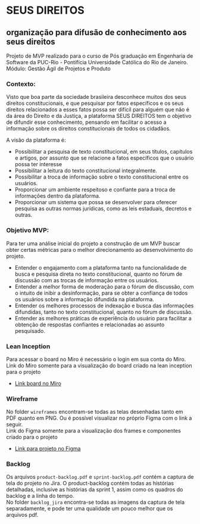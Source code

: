 # SEUS DIREITOS
## organização para difusão de conhecimento aos seus direitos

Projeto de MVP realizado para o curso de Pós graduação em Engenharia de Software da PUC-Rio - Pontifícia Universidade Católica do Rio de Janeiro.  
Módulo: Gestão Ágil de Projetos e Produto


### Contexto:

Visto que boa parte da sociedade brasileira desconhece muitos dos seus direitos constitucionais, e que pesquisar por fatos específicos e os seus direitos relacionados a esses fatos possa ser difícil para alguém que não é da área do Direito e da Justiça, a plataforma SEUS DIREITOS tem o objetivo de difundir esse conhecimento, pensando em facilitar o acesso a informação sobre os direitos constitucionais de todos os cidadãos.  

A visão da plataforma é:

- Possibilitar a pesquisa de texto constitucional, em seus títulos, capítulos e artigos, por assunto que se relacione a fatos específicos que o usuário possa ter interesse
- Possibilitar a leitura do texto constitucional integralmente.
- Possibilitar a troca de informação sobre o texto constitucional entre os usuários.
- Proporcionar um ambiente respeitoso e confiante para a troca de informações dentro da plataforma.
- Proporcionar um sistema que possa se desenvolver para oferecer pesquisa as outras normas jurídicas, como as leis estaduais, decretos e outras.


### Objetivo MVP:

Para ter uma análise inicial do projeto a construção de um MVP buscar obter certas métricas para o melhor direcionamento ao desenvolvimento do projeto.

- Entender o engajamento com a plataforma tanto na funcionalidade de busca e pesquisa direta no texto constitucional, quanto no fórum de discussão com as trocas de informação entre os usuários.
- Entender a melhor forma de moderação para o fórum de discussão, com o intuito de inibir a desinformação, para se obter a confiança de todos os usuários sobre a informação difundida na plataforma.
- Entender os melhores processos de indexação e busca das informações difundidas, tanto no texto constitucional, quanto no fórum de discussão.
- Entender as melhores práticas de experiência do usuário para facilitar a obtenção de respostas confiantes e relacionadas ao assunto pesquisado.


### Lean Inception

Para acessar o board no Miro é necessário o login em sua conta do Miro. 
Link do Miro somente para a visualização do board criado na lean inception para o projeto
- [Link board no Miro](https://miro.com/welcomeonboard/bVpQRGpYMnM4STF4dFV4SWlBOFV6NE8yL3Q5dEEzNXd4U3hVQnFxVkxHM1lQUVR5T2NSbmIvOXh0c1d3R3kvbXdMc21sOE1QTU8wWlFyeFhCUkZETXVvQlMrOWNPNjA4WXRuZG5OQVNVSFF3WUhVb3RwV1Q2dXNFeEN3Zld5RmUhZQ==?share_link_id=11421931979)


### Wireframe

No folder `wireframes` encontram-se todas as telas desenhadas tanto em PDF quanto em PNG. Ou é possível visualizar no próprio Figma com o link a seguir.  
Link do Figma somente para a visualização dos frames e componentes criado para o projeto
- [Link para projeto no Figma](https://www.figma.com/design/hBfLgXW0iCjqmkDpHIPZxq/SeusDireitos.org?node-id=0-1&t=5VtVaUrV10Ev0ryq-1)


### Backlog

Os arquivos `product-backlog.pdf` e `sprint-backlog.pdf` contém a captura de tela do projeto no Jira. O product-backlog contém todas as histórias detalhadas, inclusive as histórias da sprint 1, assim como os quadros do backlog e a linha do tempo.  
No folder `backlog_jira` encontra-se todas as imagens da captura de tela separadamente, e pode ter uma qualidade um pouco melhor que os arquivos pdf.
